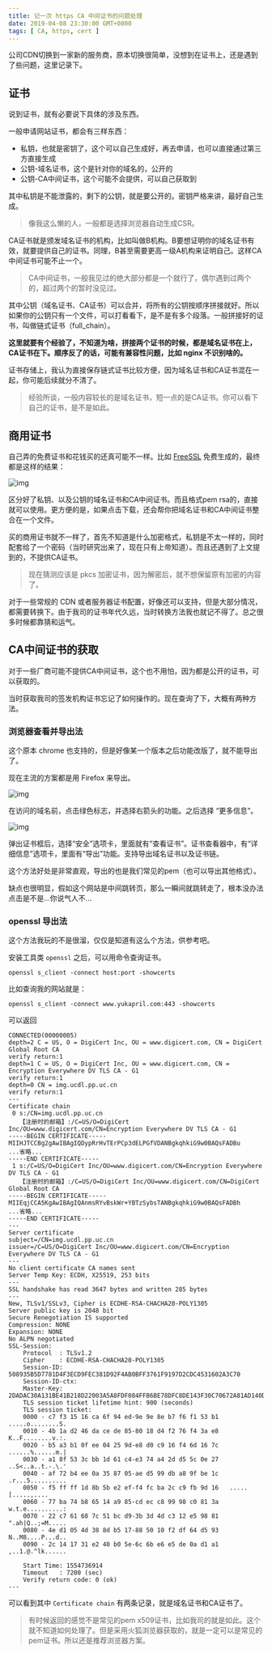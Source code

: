 ```yaml
---
title: 记一次 https CA 中间证书的问题处理
date: 2019-04-08 23:30:00 GMT+0800
tags: [ CA, https, cert ]
---
```


公司CDN切换到一家新的服务商，原本切换很简单，没想到在证书上，还是遇到了些问题，这里记录下。

<!-- truncate -->

## 证书

说到证书，就有必要说下具体的涉及东西。

一般申请网站证书，都会有三样东西：

* 私钥，也就是密钥了，这个可以自己生成好，再去申请，也可以直接通过第三方直接生成
* 公钥-域名证书，这个是针对你的域名的，公开的
* 公钥-CA中间证书，这个可能不会提供，可以自己获取到

其中私钥是不能泄露的，剩下的公钥，就是要公开的。密钥严格来讲，最好自己生成。

> 像我这么懒的人，一般都是选择浏览器自动生成CSR。

CA证书就是颁发域名证书的机构，比如叫做B机构。B要想证明你的域名证书有效，就要提供自己的证书。同理，B甚至需要更高一级A机构来证明自己。这样CA中间证书可能不止一个。

> CA中间证书，一般我见过的绝大部分都是一个就行了，偶尔遇到过两个的，超过两个的暂时没见过。

其中公钥（域名证书、CA证书）可以合并，将所有的公钥按顺序拼接就好。所以如果你的公钥只有一个文件，可以打看看下，是不是有多个段落。一般拼接好的证书，叫做链式证书（full_chain）。

**这里就要有个经验了，不知道为啥，拼接两个证书的时候，都是域名证书在上，CA证书在下。顺序反了的话，可能有兼容性问题，比如 nginx 不识别啥的。**

证书存储上，我认为直接保存链式证书比较方便，因为域名证书和CA证书混在一起，你可能后续就分不清了。

> 经验所谈，一般内容较长的是域名证书，短一点的是CA证书。你可以看下自己的证书，是不是如此。

## 商用证书

自己弄的免费证书和花钱买的还真可能不一样。比如 [FreeSSL](https://freessl.cn/) 免费生成的，最终都是这样的结果：

![img](https://cdn1.yukapril.com/2019-04-08-https-ssl-1.png)

区分好了私钥、以及公钥的域名证书和CA中间证书。而且格式pem rsa的，直接就可以使用。更方便的是，如果点击下载，还会帮你把域名证书和CA中间证书整合在一个文件。

买的商用证书就不一样了，首先不知道是什么加密格式，私钥是不太一样的，同时配套给了一个密码（当时研究出来了，现在只有上帝知道）。而且还遇到了上文提到的，不提供CA证书。

> 现在猜测应该是 pkcs 加密证书，因为解密后，就不想保留原有加密的内容了。

对于一些常规的 CDN 或者服务器证书配置，好像还可以支持，但是大部分情况，都需要转换下。由于我司的证书年代久远，当时转换方法我也就记不得了。总之很多时候都靠猜和运气。

## CA中间证书的获取

对于一些厂商可能不提供CA中间证书，这个也不用怕，因为都是公开的证书，可以获取的。

当时获取我司的签发机构证书忘记了如何操作的。现在查询了下，大概有两种方法。

### 浏览器查看并导出法

这个原本 chrome 也支持的，但是好像某一个版本之后功能改版了，就不能导出了。

现在主流的方案都是用 Firefox 来导出。

![img](https://cdn1.yukapril.com/2019-04-08-https-ssl-2.png)

在访问的域名前，点击绿色标志，并选择右箭头的功能。之后选择 “更多信息”。

![img](https://cdn1.yukapril.com/2019-04-08-https-ssl-3.png)

弹出证书框后，选择“安全”选项卡，里面就有“查看证书”。证书查看器中，有“详细信息”选项卡，里面有“导出”功能。支持导出域名证书以及证书链。

这个方法好处是非常直观，导出的也是我们常见的pem（也可以导出其他格式）。

缺点也很明显，假如这个网站是中间跳转页，那么一瞬间就跳转走了，根本没办法点击是不是...你说气人不...

### openssl 导出法

这个方法我玩的不是很溜，仅仅是知道有这么个方法，供参考吧。

安装工具类 `openssl` 之后，可以用命令查询证书。

```
openssl s_client -connect host:port -showcerts
```

比如查询我的网站就是：

```
openssl s_client -connect www.yukapril.com:443 -showcerts
```

可以返回

```
CONNECTED(00000005)
depth=2 C = US, O = DigiCert Inc, OU = www.digicert.com, CN = DigiCert Global Root CA
verify return:1
depth=1 C = US, O = DigiCert Inc, OU = www.digicert.com, CN = Encryption Everywhere DV TLS CA - G1
verify return:1
depth=0 CN = img.ucdl.pp.uc.cn
verify return:1
---
Certificate chain
 0 s:/CN=img.ucdl.pp.uc.cn
   【注册时的邮箱】:/C=US/O=DigiCert Inc/OU=www.digicert.com/CN=Encryption Everywhere DV TLS CA - G1
-----BEGIN CERTIFICATE-----
MIIHJTCCBg2gAwIBAgIQDypRrHvTErPCp3dELPGfVDANBgkqhkiG9w0BAQsFADBu
...省略...
-----END CERTIFICATE-----
 1 s:/C=US/O=DigiCert Inc/OU=www.digicert.com/CN=Encryption Everywhere DV TLS CA - G1
   【注册时的邮箱】:/C=US/O=DigiCert Inc/OU=www.digicert.com/CN=DigiCert Global Root CA
-----BEGIN CERTIFICATE-----
MIIEqjCCA5KgAwIBAgIQAnmsRYvBskWr+YBTzSybsTANBgkqhkiG9w0BAQsFADBh
...省略...
-----END CERTIFICATE-----
---
Server certificate
subject=/CN=img.ucdl.pp.uc.cn
issuer=/C=US/O=DigiCert Inc/OU=www.digicert.com/CN=Encryption Everywhere DV TLS CA - G1
---
No client certificate CA names sent
Server Temp Key: ECDH, X25519, 253 bits
---
SSL handshake has read 3647 bytes and written 285 bytes
---
New, TLSv1/SSLv3, Cipher is ECDHE-RSA-CHACHA20-POLY1305
Server public key is 2048 bit
Secure Renegotiation IS supported
Compression: NONE
Expansion: NONE
No ALPN negotiated
SSL-Session:
    Protocol  : TLSv1.2
    Cipher    : ECDHE-RSA-CHACHA20-POLY1305
    Session-ID: 508935B5D7781D4F3ECD9FEC381D92F4AB0BFF3761F9197D2CDC4531602A3C70
    Session-ID-ctx:
    Master-Key: 2DADAC30A131BE41B218D22003A5A8FDF084FFB6BE78DFC8DE143F30C70672A81AD140D4586C43460404E95130FAED8A
    TLS session ticket lifetime hint: 900 (seconds)
    TLS session ticket:
    0000 - c7 f3 15 16 ca 6f 94 ed-9e 9e 8e b7 f6 f1 53 b1   .....o........S.
    0010 - 4b 1a d2 46 da ce de 85-80 18 d4 f2 76 f4 3a e8   K..F........v.:.
    0020 - b5 a3 b1 0f ee 04 25 9d-e8 d0 c9 16 f4 6d 16 7c   ......%......m.|
    0030 - a1 8f 53 3c bb 1d 61 c4-e3 74 a4 2d d5 5c 0e 27   ..S<..a..t.-.\.'
    0040 - af 72 b4 ee 0a 35 87 05-ae d5 99 db a8 9f be 1c   .r...5..........
    0050 - f5 ff ff 1d 8b 5b e2 ef-f4 fc ba 2c c9 fb 9d 16   .....[.....,....
    0060 - 77 ba 74 b8 65 14 a9 85-cd ec c8 99 98 c0 81 3a   w.t.e..........:
    0070 - 22 c7 61 68 7c 51 bc d9-3b 3d 4d c3 12 e5 98 81   ".ah|Q..;=M.....
    0080 - 4e d1 05 4d 38 8d b5 17-88 50 10 f2 df 64 d5 93   N..M8....P...d..
    0090 - 2c 14 17 31 e2 40 b0 5e-6c 6b e6 e5 de 0a d1 a1   ,..1.@.^lk......

    Start Time: 1554736914
    Timeout   : 7200 (sec)
    Verify return code: 0 (ok)
---
```

可以看到其中 `Certificate chain` 有两条记录，就是域名证书和CA证书了。

> 有时候返回的感觉不是常见的pem x509证书，比如我司的就是如此。这个就不知道如何处理了。但是采用火狐浏览器获取的，就是一定可以是常见的pem证书。所以还是推荐浏览器方案。
